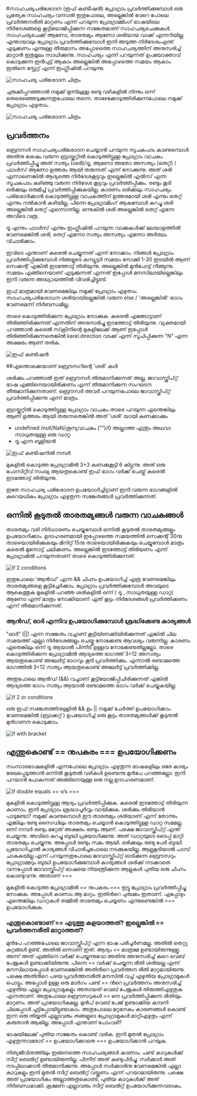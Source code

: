 #സാഹചര്യപരിശോദന (ഇഫ്‌ കണ്ടീഷന്‍)
പ്രോഗ്രാം പ്രവര്‍ത്തിക്കുമ്പോള്‍ ഒരു പ്രത്യേക സാഹചര്യം വന്നാല്‍ ഇതുപോലെ, അല്ലെങ്കില്‍ വേറെ പോലെ പ്രവര്‍ത്തനരീതി മാറ്റണം എന്ന് പറയുന്ന പ്രോഗ്രാമ്മിംഗ് ഭാഷയിലെ നിര്‍ദേശങ്ങളെ കൂട്ടിയോജിപ്പിക്കുന്ന സങ്കേതമാണ് സാഹചര്യചെക്കുകള്‍.  സാഹചര്യചെക്ക് ആണോ, താരതമ്യം ആണോ ശരിയായ വാക്ക് എന്നറിയില്ല. എന്തായാലും പ്രോഗ്രാം പ്രവര്‍ത്തിക്കുമ്പോള്‍ ഇനി അടുത്ത നിര്‍ദേശംഎന്ത്  എടുക്കണം എന്നുള്ള തീരുമാനം അപ്പോഴത്തെ സാഹചര്യത്തിന് അനുസരിച്ച് മാറ്റാന്‍ ഇതുമൂലം സാധിക്കുന്നു. സാഹചര്യം എന്ന് പറയുന്നത് ഉപയോക്താവ് കൊടുക്കുന്ന ഇന്‍പുട്ട് ആകാം അല്ലെങ്കില്‍ അപ്പോഴത്തെ സമയം ആകാം. ഇതിനെ സ്റ്റേറ്റ് എന്ന് ഇംഗ്ലീഷില്‍ പറയുന്നു.

![സാഹചര്യ പരിശോദന ചിത്രം](images/ch06/if.png)

ചുരുക്കിപ്പറഞ്ഞാൽ നമുക്ക് മുന്നിലുള്ള രണ്ടു വഴികളിൽ നിന്നും ഒന്ന് തെരെഞ്ഞെടുക്കുന്നതുപോലെ തന്നെ. താഴേക്കോടുത്തിരിക്കുന്നപോലെ നമുക്ക് പ്രോഗ്രാം എഴുതാം.

![സാഹചര്യ പരിശോദന ചിത്രം](images/ch06/20/01-if.PNG)

## പ്രവര്‍ത്തനം

ബ്രൌസര്‍ സാഹചര്യപരിശോദന ചെയ്യാന്‍ പറയുന്ന സൂചകപദം കാണുമ്പൊള്‍ അതിനു ശേഷം വരുന്ന ബ്രായ്ക്കറ്റില്‍ കൊടുത്തിട്ടുള്ള പ്രോഗ്രാം വാചകം പ്രവര്‍ത്തിപ്പിച്ചു അത് സത്യം (ശരി)/ട്രൂ, ആണോ അതോ അസത്യം (തെറ്റ്) /ഫാള്‍സ് ആണോ ഉത്തരം ആയി തരുന്നത് എന്ന് നോക്കുന്നു. അത് ശരി എന്നാണെങ്കില്‍ ആദ്യത്തെ നിര്‍ദേശകൂട്ടവും ഇല്ലെങ്കില്‍ എല്‍സ് എന്ന സൂചകപടം  കഴിഞ്ഞു വരുന്ന നിര്‍ദേശ കൂട്ടവും പ്രവര്‍ത്തിപ്പിക്കും. രണ്ടും കൂടി ഒരിക്കലും ഒരുമിച്ച് പ്രവര്‍ത്തിപ്പിക്കുകയില്ല. കാരണം ഒരിക്കലും സാഹചര്യം പരിശോദിക്കാന്‍ കൊടുത്തിട്ടുള്ള വാചകത്തിന്  ഉത്തരമായി ശരി എന്നും തെറ്റ് എന്നും നല്‍കാന്‍ കഴിയില്ല. പിന്നെ പ്രോഗ്രാമിംഗ് ആകുമ്പോള്‍ കുറച്ചു ശരി അല്ലെങ്കില്‍ തെറ്റ് എന്നൊന്നില്ല. ഒന്നുകില്‍ ശരി അല്ലെങ്കില്‍ തെറ്റ് എന്നേ അവിടെ വരൂ.

ട്രൂ എന്നും ഫാള്‍സ് എന്നും ഇംഗ്ലീഷില്‍ പറയുന്ന വാക്കുകള്‍ക്ക് മലയാളത്തില്‍ വേണമെങ്കില്‍ ശരി, തെറ്റ് എന്നോ സത്യം അസത്യം എന്നോ അര്‍ത്ഥം വിചാരിക്കാം.

ഇവിടെ എന്താണ് കരെല്‍ ചെയ്യുന്നത് എന്ന് നോക്കാം. നിങ്ങള്‍ പ്രോഗ്രാം പ്രവര്‍ത്തിപ്പിക്കുമ്പോള്‍ നിങ്ങളുടെ കമ്പ്യൂട്ടര്‍ സമയം നോക്കി 1-30 ഇടയില്‍ ആണ് സെക്കന്റ്‌ എങ്കില്‍ ഇടത്തോട്ട് തിരിയുന്നു. അല്ലെങ്കില്‍ മുന്‍പോട്ട് നീങ്ങുന്നു. സമയം എങ്ങിനെയാണ് എടുക്കുന്നത് എന്നത് ഇപ്പോള്‍ മനസിലായില്ലെങ്കിലും ഇനി വരുന്ന അദ്ധ്യായത്തില്‍ വിവരിച്ചിട്ടുണ്ട്.

ഇഫ് മാത്രമായി വേണമെങ്കിലും നമുക്ക് പ്രോഗ്രാം എഴുതാം. സാഹചര്യപരിശോധന ശരിയായില്ലെങ്കിൽ വരുന്ന else / 'അല്ലെങ്കിൽ' ഭാഗം വേണമെന്ന് നിർബന്ധമില്ല.

താഴെ കൊടുത്തിരിക്കുന്ന പ്രോഗ്രാം നോക്കുക. കരെൽ എങ്ങോട്ടാണ് തിരിഞ്ഞിരിക്കുന്നത് എന്നതിന് അനുസരിച്ചു ഇടത്തോട്ട് തിരിയുന്നു. വ്യക്തമായി പറഞ്ഞാൽ  കരെൽ  സ്‌ക്രീനിന്റെ മുകളിലേക്ക് ആണ് ഇപ്പോൾ തിരിഞ്ഞിരിക്കുന്നതെങ്കിൽ karel.direction വടക്ക് എന്ന് സൂചിപ്പിക്കുന്ന "N" എന്ന അക്ഷരം ആണ് തരിക. 

![ഇഫ്‌ കണ്ടിഷന്‍](images/ch06/20/02-ifonly.PNG)

##എന്തൊക്കെയാണ് ബ്രൌസറിന്റെ 'ശരി' കള്‍

ശരിക്കും പറഞ്ഞാല്‍ ഇത് ബ്രൌസര്‍ തീരുമാനിക്കുന്നത് അല്ല. ജാവാസ്ക്രിപ്റ്റ് ഭാഷ എങ്ങിനെയായിരിക്കണം എന്ന് തീരുമാനിക്കുന്ന സംഘടന തീരുമാനിക്കുന്നതാണ്. ബ്രൌസര്‍ അവര്‍ പറയുന്നപോലെ ജാവാസ്ക്രിപ്റ്റ് പ്രവര്‍ത്തിപ്പിക്കുന്നു എന്ന് മാത്രം.

ബ്രായ്ക്കറ്റില്‍ കൊടുത്തിട്ടുള്ള പ്രോഗ്രാം വാചകം താഴെ പറയുന്ന എന്തെങ്കിലും ആണ് ഉത്തരം ആയി തരുന്നതെങ്കില്‍ അത് 'ശരി' യായി കണക്കാക്കും

- undefined /null/NaN/ശൂന്യവാചകം ("")/0 അല്ലാത്ത എന്തും അഥവാ സാധുതയുള്ള ഒരു ഡാറ്റ
- ട്രൂ എന്ന ബൂളിയന്‍

![ഇഫ്‌ കണ്ടിഷനില്‍ നമ്പര്‍](images/ch06/20/04-intInCondition.PNG)

മുകളില്‍ കൊടുത്ത പ്രോഗ്രാമില്‍ 3+3 കണക്കുകൂട്ടി 6 കിട്ടുന്നു. അത് ഒരു പോസിറ്റീവ് സംഖ്യ ആയതുകൊണ്ട് ഇഫ്‌ ഭാഗം വര്‍ക്ക്‌ ചെയ്ത് കരെല്‍ ഇടത്തോട്ട് തിരിയുന്നു.

ഇതേ സാഹചര്യ പരിശോദന ഉപയോഗിച്ചിട്ടാണ് ഇനി വരുന്ന ഭാഗങ്ങളില്‍ കുറെയധികം പ്രോഗ്രാം എഴുതുന്ന സങ്കേതങ്ങള്‍ പ്രവര്‍ത്തിക്കുന്നത്.

## ഒന്നില്‍ കൂടുതല്‍ താരതമ്യങ്ങള്‍ വരുന്ന വാചകങ്ങള്‍
താരതമ്യം വഴി നിര്‍ധാരണം ചെയ്യുമ്പോള്‍ ഒന്നില്‍ കൂടുതല്‍ താരതമ്യങ്ങളും ഉപയോഗിക്കാം. ഉദാഹരണമായി ഇപ്പോഴത്തെ സമയത്തില്‍ സെക്കന്റ്‌ 30നു താഴെയായിരിക്കുകയും മിനിറ്റ് 15നു താഴെയായിരിക്കുകയും   ചെയ്യുമ്പോള്‍ മാത്രം കരെല്‍ മുന്നോട്ട് ചലിക്കണം. അല്ലെങ്കില്‍ ഇടത്തോട്ട് തിരിയണം എന്ന് പ്രോഗ്രാമില്‍ പറയുന്നതാണ് താഴെ കൊടുത്തിരിക്കുന്നത്.

![if 2 conditions](images/ch06/20/03-2comparisons.PNG)

 ഇതുപോലെ 'ആന്‍ഡ്‌' എന്ന && ചിഹ്നം ഉപയോഗിച്ച് എത്ര വേണമെങ്കിലും താരതമ്യങ്ങളെ കൂട്ടിച്ചേര്‍ക്കാം. പ്രോഗ്രാം പ്രവര്‍ത്തിക്കുമ്പോള്‍ അവയുടെ ആകെത്തുക മുകളില്‍ പറഞ്ഞ ശരികളില്‍ ഒന്ന് ( ട്രൂ , സാധുതയുള്ള ഡാറ്റ) ആണോ എന്ന് മാത്രം നോക്കിയാണ് ഏത് കൂട്ടം നിര്‍ദേശങ്ങള്‍ പ്രവര്‍ത്തിക്കണം എന്ന് തീരുമാനിക്കുന്നത്.

### ആന്‍ഡ്‌, ഓര്‍ എന്നിവ ഉപയോഗിക്കുമ്പോള്‍ ശ്രദ്ധിക്കേണ്ട കാര്യങ്ങള്‍

"ഓര്‍" (||) എന്ന സങ്കേതം വച്ചാണ് കൂട്ടിയിണക്കിയിരിക്കുന്നത് എങ്കില്‍ ചില സമയത്ത് എല്ലാ നിര്‍ദേശങ്ങളും ചെയ്തു നോക്കേണ്ട ആവശ്യം വരുന്നില്ല. കാരണം ഏതെങ്കിലും ഒന്ന് ട്രൂ ആയാല്‍ പിന്നീട് ഉള്ളവ നോക്കേണ്ടതില്ലല്ലോ. 
താഴെ കൊടുത്തിരിക്കുന്ന പ്രോഗ്രാമില്‍ ആദ്യത്തെ ഭാഗത്ത് 3>12 അസത്യം ആയതുകൊണ്ട് അലേര്‍ട്ട് ഭാഗവും കൂടി പ്രവര്‍ത്തിക്കും. എന്നാല്‍ രണ്ടാമത്തെ ഭാഗത്തില്‍ 3<12 സത്യം ആയതുകൊണ്ട് അലേര്‍ട്ട് പ്രവര്‍ത്തിക്കില്ല.

അതുപോലെ ആന്‍ഡ്‌ (&&) വച്ചാണ് കൂട്ടിയോജിപ്പിചിരിക്കുന്നത് എങ്കില്‍ ആദ്യത്തെ ഭാഗം സത്യം ആയാല്‍ രണ്ടാമത്തെ ഭാഗം വര്‍ക്ക്‌ ചെയ്യുകയില്ല.

![if 2 or conditions](images/ch06/20/06-ifOr.PNG)

ഒരു ഇഫ്‌ സങ്കേതത്തിനുള്ളില്‍ && ഉം || നമുക്ക് ചേര്‍ത്ത് ഉപയോഗിക്കാം. വേണമെങ്കില്‍ (ബ്രാക്കറ്റ് ) ഉപയോഗിച്ച് ഒരു കൂട്ടം താരതമ്യങ്ങള്‍ക്ക് കൂടുതല്‍ മുന്‍ഗണന കൊടുക്കാം.

![if with bracket](images/ch06/20/07-Bracket.PNG)

## എന്തുകൊണ്ട് == നുപകരം === ഉപയോഗിക്കണം
സംസാരഭാഷകളില്‍ എന്നപോലെ പ്രോഗ്രാം എഴുതുന്ന ഭാഷകളിലും ഒരേ കാര്യം രേഖപ്പെടുത്താന്‍ ഒന്നില്‍ കൂടുതല്‍ വഴികള്‍ ഉണ്ടെന്നു മുന്‍പേ പറഞ്ഞല്ലോ. ഇനി പറയാന്‍ പോകുന്നത് അങ്ങിനെയുള്ള ഒരു നല്ല ഉദാഹരണമാണ്‌.

![if double equals == v/s ===](images/ch06/20/08-doubleEquals.PNG)

മുകളില്‍ കൊടുത്തിട്ടുള്ള ആദ്യം പ്രവര്‍ത്തിപ്പിക്കുക. കരെല്‍ ഇടത്തോട്ട് തിരിയുന്ന കാണാം. ഇനി പ്രോഗ്രാം ശ്രദ്ധാപൂര്‍വ്വം വായിക്കുക. ശരിക്കും തിരിയാന്‍ പാടുണ്ടോ? നമുക്ക് കാണുമ്പൊള്‍ ഈ താരതമ്യം ശരിയാണ് എന്ന് തോന്നും എങ്കിലും രണ്ടു സൈഡിലും താരതമ്യം ചെയ്യാന്‍ കൊടുത്തിട്ടുള്ള ഡാറ്റ സമമല്ല. ഒന്ന് നമ്പര്‍ രണ്ടും മറ്റേത് അക്ഷരം രണ്ടും ആണ്. പക്ഷെ ജാവാസ്ക്രിപ്റ്റ് എന്ത് ചെയ്യുന്നു. അവിടെ കുറച്ചു ബുദ്ധി പ്രയോഗിക്കുന്നു. അത് ഡാറ്റയുടെ ടൈപ്പ് മാറ്റി താരതമ്യം ചെയ്യുന്നു. അപ്പോള്‍ രണ്ടും സമം ആയി. ഒരിക്കലും രണ്ടു പേര്‍ ബുദ്ധി പ്രയോഗിച്ചാല്‍ കാര്യങ്ങള്‍ വിചാരിച്ചപോലെ നടക്കുകയില്ല. ആളുകൂടിയാല്‍ പാമ്പ്‌ ചാകുകയില്ല എന്ന് പറയുന്നതുപോലെ ജാവാസ്ക്രിപ്റ്റ് ഓടിക്കുന്ന ബ്രൌസറും പ്രോഗ്രാമ്മറും ബുദ്ധി ഉപയോഗിക്കുമ്പോള്‍ കാര്യങ്ങള്‍ ശരിക്ക് നടക്കാതെ വന്നപ്പോള്‍ ജാവാസ്ക്രിപ്റ്റ് ഭാഷയെ നിയന്ത്രിക്കുന്ന ആളുകള്‍ പുതിയ ഒരു ചിഹ്നം കൊണ്ടുവന്നു. അതാണ് ===

മുകളില്‍ കൊടുത്ത പ്രോഗ്രാമില്‍ == നുപകരം === ഇട്ടു പ്രോഗ്രാം പ്രവര്‍ത്തിപ്പിച്ചു നോക്കുക. അപ്പോള്‍ കാണാം ആ മാറ്റം. ഇതിന്‍റെ ചുരുക്കം ഇതാണ്. എപ്പോഴും എന്തെങ്കിലും ഡാറ്റകള്‍ തമ്മില്‍ താരതമ്യം ചെയ്യണം എന്നുണ്ടെങ്കില്‍ === ഉപയോഗിക്കുക.

### എന്തുകൊണ്ടാണ് == എടുത്തു കളയാത്തത്? ഇല്ലെങ്കില്‍ == പ്രവര്‍ത്തനരീതി മാറ്റാത്തത്?

മുന്‍പേ പറഞ്ഞപോലെ ജാവാസ്ക്രിപ്റ്റ് എന്ന ഭാഷ പരിപൂര്‍ണമല്ല. അതില്‍ തെറ്റു കുറ്റങ്ങള്‍ ഉണ്ട്. അതില്‍ ഒന്നാണ് ഇത്. ആദ്യം == മാത്രമേ ഉണ്ടായിരുന്നുള്ളൂ. അന്ന് അത് എങ്ങിനെ വര്‍ക്ക്‌ ചെയ്യുന്നുവോ അതിനു അനുസരിച്ച് കുറെ വെബ്‌ പേജുകള്‍ ഉണ്ടാക്കിയിരുന്നു. പിന്നെ == വര്‍ക്ക്‌ ചെയ്യുന്ന രീതി ശരിയല്ല എന്ന് മനസിലായപ്പോള്‍ വേണമെങ്കില്‍ അതിന്‍റെ പ്രവര്‍ത്തന രീതി മാറ്റമായിരുന്നു. പക്ഷെ അതിന്‍റെ പഴയ പ്രവര്‍ത്തനരീതി മനസില്‍ വച്ച് എഴുതിയ പ്രോഗ്രാമുകള്‍ പൊട്ടും. അപ്പോള്‍ ഉള്ള ഒരു മാര്‍ഗം പണ്ട് == ന്‍റെ പ്രവര്‍ത്തനം അനുസരിച്ച് എഴുതിയ എല്ലാ പ്രോഗ്രാമുകളും അതായത് വെബ്‌ പേജുകള്‍ തിരുത്തിഎഴുതുക എന്നതാണ്. അതുപോലെ ബ്രൌസറുകള്‍ == നെ പ്രവര്‍ത്തിപ്പിക്കുന്ന രീതിയും മാറ്റണം. അത് പ്രായോഗികമല്ല. മുന്‍പ് വെബ്‌ പേജ് ഉണ്ടാക്കിയ കമ്പനി ചിലപ്പോള്‍ പൂട്ടിപ്പോയിട്ടുണ്ടാകാം. അതുപോലെ മറ്റനേകം കാരണങ്ങള്‍ കൊണ്ട് ഇന്ന ഒരു തിയ്യതി എല്ലാവരും തങ്ങളുടെ പ്രോഗ്രാമുകള്‍ മാറ്റിഎഴുതും എന്ന് കരുതാന്‍ ആകില്ല. അപ്പോള്‍ എന്താണ് പോംവഴി?

ഭാഷയിലേക്ക് പുതിയ സങ്കേതം കൊണ്ട് വരിക. ഇനി മുതല്‍ പ്രോഗ്രാം എഴുതുന്നവരോട് == ഉപയോഗിക്കാതെ === ഉപയോഗിക്കാന്‍ പറയുക. 

നിത്യജീവിതത്തിലും ഇങ്ങനത്തെ സാഹചര്യങ്ങള്‍ കാണാം. പണ്ട് കാറുകള്‍ക്ക് സീറ്റ്‌ ബെല്‍റ്റ്‌ ഉണ്ടായിരുന്നില്ല. പിന്നീട് അത് കണ്ടുപിടിച്ചു. സര്‍ക്കാര്‍ അത് നടപ്പിലാക്കാന്‍ തീരുമാനിക്കുന്നു. അപ്പോള്‍ സര്‍ക്കാരിനു വേണമെങ്കില്‍ എല്ലാ കാറുകളും ഇനി മുതല്‍ സീറ്റ്  ബെല്‍റ്റ്‌ വയ്ക്കണം എന്ന് പറയാമായിരുന്നു. പക്ഷെ അത് പ്രായോഗികം അല്ലാത്തതുകൊണ്ട്, പുതിയ കാറുകള്‍ക്ക് അത് നിര്‍ബന്ധമാക്കി. ക്രമേണ എല്ലാവരും സീറ്റ് ബെല്‍റ്റ്‌ ഉപയോഗിക്കുന്നവരാകും.

